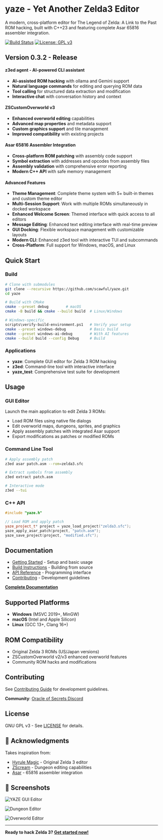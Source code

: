 # yaze - Yet Another Zelda3 Editor

A modern, cross-platform editor for The Legend of Zelda: A Link to the Past ROM hacking, built with C++23 and featuring complete Asar 65816 assembler integration.

[![Build Status](https://github.com/scawful/yaze/workflows/CI/badge.svg)](https://github.com/scawful/yaze/actions)
[![License: GPL v3](https://img.shields.io/badge/License-GPLv3-blue.svg)](https://www.gnu.org/licenses/gpl-3.0)

## Version 0.3.2 - Release

#### z3ed agent - AI-powered CLI assistant
- **AI-assisted ROM hacking** with ollama and Gemini support
- **Natural language commands** for editing and querying ROM data
- **Tool calling** for structured data extraction and modification
- **Interactive chat** with conversation history and context

#### ZSCustomOverworld v3
- **Enhanced overworld editing** capabilities
- **Advanced map properties** and metadata support
- **Custom graphics support** and tile management
- **Improved compatibility** with existing projects

#### Asar 65816 Assembler Integration
- **Cross-platform ROM patching** with assembly code support
- **Symbol extraction** with addresses and opcodes from assembly files
- **Assembly validation** with comprehensive error reporting
- **Modern C++ API** with safe memory management

#### Advanced Features
- **Theme Management**: Complete theme system with 5+ built-in themes and custom theme editor
- **Multi-Session Support**: Work with multiple ROMs simultaneously in docked workspace
- **Enhanced Welcome Screen**: Themed interface with quick access to all editors
- **Message Editing**: Enhanced text editing interface with real-time preview
- **GUI Docking**: Flexible workspace management with customizable layouts
- **Modern CLI**: Enhanced z3ed tool with interactive TUI and subcommands
- **Cross-Platform**: Full support for Windows, macOS, and Linux

## Quick Start

### Build
```bash
# Clone with submodules
git clone --recursive https://github.com/scawful/yaze.git
cd yaze

# Build with CMake
cmake --preset debug        # macOS
cmake -B build && cmake --build build  # Linux/Windows

# Windows-specific
scripts\verify-build-environment.ps1   # Verify your setup
cmake --preset windows-debug           # Basic build
cmake --preset windows-ai-debug        # With AI features
cmake --build build --config Debug     # Build
```

### Applications
- **yaze**: Complete GUI editor for Zelda 3 ROM hacking
- **z3ed**: Command-line tool with interactive interface
- **yaze_test**: Comprehensive test suite for development

## Usage

### GUI Editor
Launch the main application to edit Zelda 3 ROMs:
- Load ROM files using native file dialogs
- Edit overworld maps, dungeons, sprites, and graphics
- Apply assembly patches with integrated Asar support
- Export modifications as patches or modified ROMs

### Command Line Tool
```bash
# Apply assembly patch
z3ed asar patch.asm --rom=zelda3.sfc

# Extract symbols from assembly
z3ed extract patch.asm

# Interactive mode
z3ed --tui
```

### C++ API
```cpp
#include "yaze.h"

// Load ROM and apply patch
yaze_project_t* project = yaze_load_project("zelda3.sfc");
yaze_apply_asar_patch(project, "patch.asm");
yaze_save_project(project, "modified.sfc");
```

## Documentation

- [Getting Started](docs/01-getting-started.md) - Setup and basic usage
- [Build Instructions](docs/02-build-instructions.md) - Building from source
- [API Reference](docs/04-api-reference.md) - Programming interface
- [Contributing](docs/B1-contributing.md) - Development guidelines

**[Complete Documentation](docs/index.md)**

## Supported Platforms

- **Windows** (MSVC 2019+, MinGW)
- **macOS** (Intel and Apple Silicon)  
- **Linux** (GCC 13+, Clang 16+)
## ROM Compatibility

- Original Zelda 3 ROMs (US/Japan versions)
- ZSCustomOverworld v2/v3 enhanced overworld features
- Community ROM hacks and modifications

## Contributing

See [Contributing Guide](docs/B1-contributing.md) for development guidelines.

**Community**: [Oracle of Secrets Discord](https://discord.gg/MBFkMTPEmk)

## License

GNU GPL v3 - See [LICENSE](LICENSE) for details.

## 🙏 Acknowledgments

Takes inspiration from:
- [Hyrule Magic](https://www.romhacking.net/utilities/200/) - Original Zelda 3 editor
- [ZScream](https://github.com/Zarby89/ZScreamDungeon) - Dungeon editing capabilities
- [Asar](https://github.com/RPGHacker/asar) - 65816 assembler integration

## 📸 Screenshots

![YAZE GUI Editor](https://github.com/scawful/yaze/assets/47263509/8b62b142-1de4-4ca4-8c49-d50c08ba4c8e)

![Dungeon Editor](https://github.com/scawful/yaze/assets/47263509/d8f0039d-d2e4-47d7-b420-554b20ac626f)

![Overworld Editor](https://github.com/scawful/yaze/assets/47263509/34b36666-cbea-420b-af90-626099470ae4)

---

**Ready to hack Zelda 3? [Get started now!](docs/01-getting-started.md)**